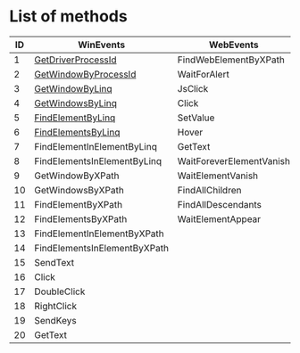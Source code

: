 # List of methods

ID | WinEvents | WebEvents | Initializers | Helpers |
--- | --- | --- | --- |--- 
1  |  [GetDriverProcessId](https://github.com/ALaurian/Flanium/blob/main/Documentation/GetDriverProcessId.md)  |  FindWebElementByXPath  |  InitializeService  |  OpenSapSession
2  |  [GetWindowByProcessId](https://github.com/ALaurian/Flanium/blob/main/Documentation/GetWindowByProcessId.md)  |  WaitForAlert  |  InitializeChrome  |  FolderContainsFiles
3  |  [GetWindowByLinq](https://github.com/ALaurian/Flanium/blob/main/Documentation/GetWindowByLinq.md)  |  JsClick  |    |  DeleteDuplicateFiles
4  |  [GetWindowsByLinq](https://github.com/ALaurian/Flanium/blob/main/Documentation/GetWindowsByLinq.md)  |  Click  |    |  CreateFolder
5  |  [FindElementByLinq](https://github.com/ALaurian/Flanium/blob/main/Documentation/FindElementByLinq.md)  |  SetValue  |    |  DeleteFolder
6  |  [FindElementsByLinq](https://github.com/ALaurian/Flanium/blob/main/Documentation/FindElementsByLinq.md)  |  Hover  |    |  ArchiveFolder
7  |  FindElementInElementByLinq  |  GetText  |    |  DeleteFile
8  |  FindElementsInElementByLinq  |  WaitForeverElementVanish  |    |  MoveFile
9  |  GetWindowByXPath  |  WaitElementVanish  |    |  MoveFiles
10  |  GetWindowsByXPath  |  FindAllChildren  |    |  ExcelToDataTable
11  |  FindElementByXPath  |  FindAllDescendants  |    |  Highlight
12  |  FindElementsByXPath  |  WaitElementAppear  |    |  HandleDownloads
13  |  FindElementInElementByXPath  |    |    |  CloseTab
14  |  FindElementsInElementByXPath  |    |    |  SendEmail
15  |  SendText  |    |    |  
16  |  Click   |    |    |  
17  |  DoubleClick   |    |    |  
18  |  RightClick   |    |    |  
19  |  SendKeys   |    |    |  
20  |  GetText   |    |    |  
